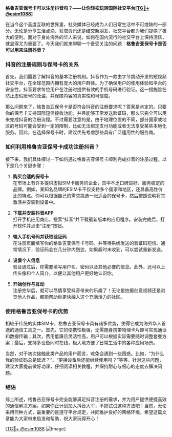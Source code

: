 **格鲁吉亚保号卡可以注册抖音吗？——让你轻松玩转国际社交平台[[TG💪+ @esim1088](https://t.me/s/esim1088)]**

在当今这个高度互联的世界里，社交媒体已经成为人们日常生活中不可或缺的一部分。无论是分享生活点滴、获取资讯还是结交新朋友，社交平台都为我们提供了极大的便利。而对于身处海外的华人来说，如何在国内流行的社交平台上保持活跃，就显得尤为重要了。今天我们就来聊聊一个备受关注的问题：**格鲁吉亚保号卡是否可以用来注册抖音？**

### 抖音的注册规则与保号卡的关系

首先，我们需要了解抖音的基本注册机制。抖音作为一款由字节跳动开发的短视频社交平台，在全球范围内拥有庞大的用户群体。为了确保用户的使用体验和平台的安全性，抖音要求每位用户在注册时提供有效的手机号码进行验证。这一措施旨在防止虚假账号的泛滥，并保障内容的真实性和可信度。

那么问题来了，格鲁吉亚保号卡是否符合抖音的注册要求呢？答案是肯定的。只要你的保号卡支持国际短信接收功能，并且能够正常发送验证码，那么它完全可以用来完成抖音的注册流程。不过需要注意的是，由于地理位置的不同，部分国家或地区的号码可能会受到一定的限制，比如无法绑定支付功能或者无法享受某些本地化服务。因此，在选择保号卡时，建议优先考虑那些具有广泛适用性的服务商。

### 如何利用格鲁吉亚保号卡成功注册抖音？

接下来，我们具体探讨一下如何通过格鲁吉亚保号卡顺利完成抖音的注册过程。以下是几个关键步骤：

1. **购买合适的保号卡**  
   在市场上有许多提供虚拟SIM卡服务的企业，其中不乏口碑良好、服务稳定的品牌。例如，某知名品牌的ESIM卡不仅支持多个国家和地区，还具备高性价比的特点。你可以根据自己的需求挑选一张适合的保号卡，然后按照说明将其激活并安装到设备中。

2. **下载并安装抖音APP**  
   打开手机应用商店，搜索“抖音”并下载最新版本的应用程序。安装完成后，打开软件并点击“注册”按钮。

3. **输入手机号码并获取验证码**  
   在注册页面填写你的格鲁吉亚保号卡号码，并等待系统发送的验证码短信。通常情况下，验证码会在几分钟内到达，如果超时未收到，可以尝试重新发送。

4. **设置个人信息**  
   验证通过后，你需要填写用户名、密码以及其他必要的信息。此外，还可以上传头像和个人简介，以便让其他用户更好地认识你。

5. **开始创作与互动**  
   注册完毕后，就可以尽情享受抖音带来的乐趣了！无论是拍摄创意视频还是浏览他人作品，都能帮助你更快融入这个充满活力的社区。

### 使用格鲁吉亚保号卡的优势

相较于传统的实体SIM卡，格鲁吉亚保号卡具有诸多优势，使得它成为海外华人首选的通信工具之一。首先，它的便携性极强，无需随身携带物理卡片即可实现通话和数据传输；其次，费用低廉且灵活性高，用户可以根据实际需要随时调整套餐方案；最后，支持多设备同时在线，极大地方便了日常生活中的各种应用场景。

当然，对于初次接触此类产品的用户而言，难免会遇到一些困惑。比如，“为什么我的验证码总是延迟？”、“更换设备后还能继续使用吗？”等等。针对这些问题，建议大家提前做好功课，仔细阅读相关教程，并保持耐心与细心的态度去解决问题。

### 结语

综上所述，格鲁吉亚保号卡完全能够满足抖音注册的需求，并为用户提供便捷高效的通信解决方案。如果你正计划加入抖音大军，不妨试试这种方法吧！当然，无论采用何种方式，最重要的是遵守平台规定，共同维护良好的网络环境。希望这篇文章能为大家带来启发和帮助，祝大家玩得开心！

[[TG💪+ @esim1088](https://t.me/s/esim1088) ![Image](https://i.postimg.cc/4NQfJmqS/Snipaste-2025-05-13-00-14-12.png)]